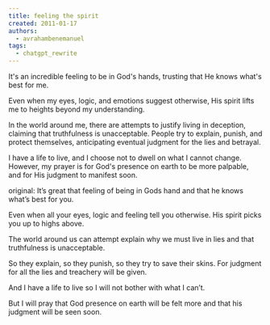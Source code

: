 ```yaml
---
title: feeling the spirit
created: 2011-01-17
authors:
  - avrahambenemanuel
tags:
  - chatgpt_rewrite
---
```

It's an incredible feeling to be in God's hands, trusting that He knows what's best for me.

Even when my eyes, logic, and emotions suggest otherwise, His spirit lifts me to heights beyond my understanding.

In the world around me, there are attempts to justify living in deception, claiming that truthfulness is unacceptable. People try to explain, punish, and protect themselves, anticipating eventual judgment for the lies and betrayal.

I have a life to live, and I choose not to dwell on what I cannot change. However, my prayer is for God's presence on earth to be more palpable, and for His judgment to manifest soon.

original:
It’s great that feeling of being in Gods hand and that he knows what’s best for you.

Even when all your eyes, logic and feeling tell you otherwise. His spirit picks you up to highs above.

The world around us can attempt explain why we must live in lies and that truthfulness is unacceptable.

So they explain, so they punish, so they try to save their skins. For judgment for all the lies and treachery will be given.

And I have a life to live so I will not bother with what I can’t.

But I will pray that God presence on earth will be felt more and that his judgment will be seen soon.
